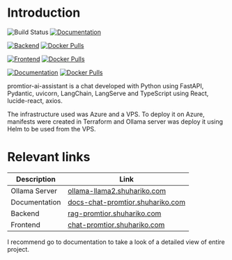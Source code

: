 # Introduction

![Build Status](https://github.com/xlmriosx/promtior-ai-assistant/actions/workflows/cicd.yaml/badge.svg)
[![Documentation](https://img.shields.io/badge/docs-online-success)](https://docs-chat-promtior.shuhariko.com)

[![Backend](https://img.shields.io/badge/artifacts-latest-blue)](https://github.com/xlmriosx/promtior-ai-assistant/actions)
[![Docker Pulls](https://img.shields.io/docker/pulls/shuhariko/rag-promtior-shuhariko-com)](https://hub.docker.com/r/shuhariko/rag-promtior-shuhariko-com)

[![Frontend](https://img.shields.io/badge/artifacts-latest-blue)](https://github.com/xlmriosx/promtior-ai-assistant/actions)
[![Docker Pulls](https://img.shields.io/docker/pulls/shuhariko/chat-promtior-shuhariko-com)](https://hub.docker.com/r/shuhariko/chat-promtior-shuhariko-com)

[![Documentation](https://img.shields.io/badge/artifacts-latest-blue)](https://github.com/xlmriosx/promtior-ai-assistant/actions)
[![Docker Pulls](https://img.shields.io/docker/pulls/shuhariko/docs-promtior-shuhariko-com)](https://hub.docker.com/r/shuhariko/docs-promtior-shuhariko-com)


promtior-ai-assistant is a chat developed with Python using FastAPI, Pydantic, uvicorn, LangChain, LangServe and 
TypeScript using React, lucide-react, axios.

The infrastructure used was Azure and a VPS. To deploy it on Azure, manifests were created in Terraform and Ollama
server was deploy it using Helm to be used from the VPS.

# Relevant links

| Description    | Link |
|-----------|------|
| Ollama Server      | [ollama-llama2.shuhariko.com](https://ollama-llama2.shuhariko.com)   |
| Documentation      | [docs-chat-promtior.shuhariko.com](https://docs-chat-promtior.shuhariko.com)   |
| Backend     |  [rag-promtior.shuhariko.com](https://rag-promtior.shuhariko.com)  |
| Frontend     |  [chat-promtior.shuhariko.com](https://chat-promtior.shuhariko.com)   |

I recommend go to documentation to take a look of a detailed view of entire project.
